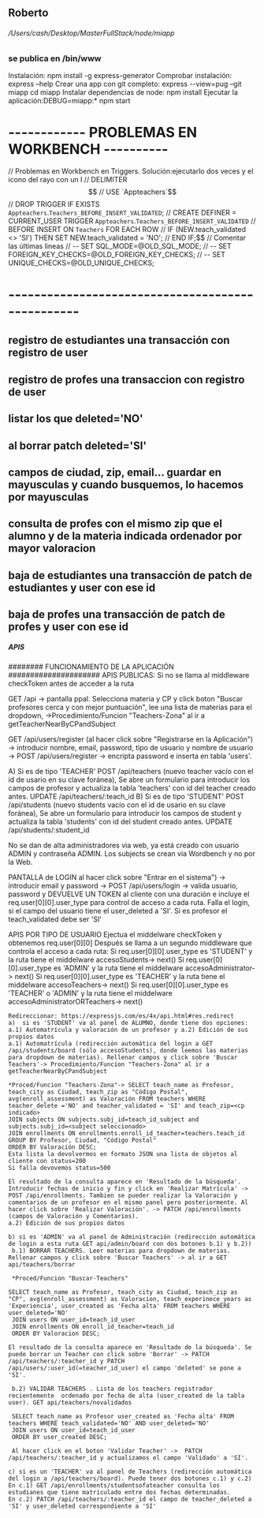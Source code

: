 ## Roberto
###### /Users/cash/Desktop/MasterFullStack/node/miapp
### se publica en /bin/www
Instalación: npm install -g express-generator
Comprobar instalación: express –help
Crear una app con git completo: express --view=pug –git miapp
cd miapp
Instalar dependencias de node: npm install
Ejecutar la aplicación:DEBUG=miapp:* npm start

# ------------ PROBLEMAS EN WORKBENCH ----------
// Problemas en Workbench en Triggers. Solución:ejecutarlo dos veces y el icono del rayo con un I
//      DELIMITER $$
//      USE `Appteachers`$$
//      DROP TRIGGER IF EXISTS `Appteachers`.`Teachers_BEFORE_INSERT_VALIDATED`;
//      CREATE DEFINER = CURRENT_USER TRIGGER `Appteachers`.`Teachers_BEFORE_INSERT_VALIDATED` 
//      BEFORE INSERT ON `Teachers` FOR EACH ROW
//      IF (NEW.teach_validated <> 'SI') THEN SET NEW.teach_validated  = 'NO';
//      END IF;$$
// Comentar las últimas lineas
//      -- SET SQL_MODE=@OLD_SQL_MODE;
//      -- SET FOREIGN_KEY_CHECKS=@OLD_FOREIGN_KEY_CHECKS;
//      -- SET UNIQUE_CHECKS=@OLD_UNIQUE_CHECKS;
# -------------------------------------------------


## registro de estudiantes una transacción con registro de user
## registro de profes una transaccion con registro de user
## listar los que deleted='NO'
## al borrar patch deleted='SI'
## campos de ciudad, zip, email... guardar en mayusculas y cuando busquemos, lo hacemos por mayusculas
## consulta de profes con el mismo zip que el alumno y de la materia indicada ordenador por mayor valoracion
## baja de estudiantes una transacción de patch de estudiantes y user con ese id
## baja de profes una transacción de patch de profes y user con ese id

##### APIS
######## FUNCIONAMIENTO DE LA APLICACIÓN #####################
APIS PUBLICAS: 
 Si no se llama al middleware checkToken antes de acceder a la ruta
 
 GET /api -> pantalla ppal. Selecciona materia y CP y click boton "Buscar profesores cerca y con mejor puntuación", lee una lista de materias para el dropdown, ->Procedimiento/Funcion "Teachers-Zona" al ir a getTeacherNearByCPandSubject

 GET /api/users/register (al hacer click sobre "Registrarse en la Aplicación") -> introducir nombre, email, password, tipo de usuario y nombre de usuario -> POST /api/users/register -> encripta password e inserta en tabla 'users'. 
 
 A) Si es de tipo 'TEACHER' POST /api/teachers (nuevo teacher vacío con el id de usario en su clave foránea), Se abre un formulario para introducir los campos de profesor y actualiza la tabla 'teachers' con id del teacher creado antes. UPDATE /api/teachers/:teach_id
 B) Si es de tipo 'STUDENT' POST /api/students (nuevo students vacío con el id de usario en su clave foránea), Se abre un formulario para introducir los campos de student y actualiza la tabla 'students' con id del student creado antes. UPDATE /api/students/:student_id

 No se dan de alta administradores via web, ya está creado con usuario ADMIN y contraseña ADMIN. Los subjects se crean via Wordbench y no por la Web.
 
PANTALLA de LOGIN al hacer click sobre "Entrar en el sistema") -> introducir email y password -> POST /api/users/login -> valida usuario, password y DEVUELVE UN TOKEN al cliente con una duración e incluye el req.user[0][0].user_type para control de acceso a cada ruta. Falla el login, si el campo del usuario tiene el user_deleted a 'SI'. Si es profesor el teach_validated debe ser 'SI'

 APIS POR TIPO DE USUARIO 
    Ejectua el middelware checkToken y obtenemos req.user[0][0]
    Después se llama a un segundo middleware que controla el acceso a cada ruta:
    Si req.user[0][0].user_type es 'STUDENT' y la ruta tiene el middelware accesoStudents-> next()
    Si req.user[0][0].user_type es 'ADMIN' y la ruta tiene el middelware accesoAdministrator-> next()
    Si req.user[0][0].user_type es 'TEACHER' y la ruta tiene el middelware accesoTeachers-> next()
    Si req.user[0][0].user_type es 'TEACHER' o 'ADMIN' y la ruta tiene el middelware accesoAdministratorORTeachers-> next()

    Redireccionar: https://expressjs.com/es/4x/api.html#res.redirect
    a)  si es 'STUDENT' va al panel de ALUMNO, donde tiene dos opciones: a.1) Automatrícula y valoración de un profesor y a.2) Edición de sus propios datos  
    a.1) Automatrícula (redirección automática del login a GET /api/students/board (sólo accesoStudents), donde leemos las materias para dropdown de materias). Rellenar campos y click sobre 'Buscar Teachers'-> Procedimiento/Funcion "Teachers-Zona" al ir a getTeacherNearByCPandSubject

    *Proced/Funcion "Teachers-Zona"-> SELECT teach_name as Profesor, teach_city as Ciudad, teach_zip as "Código Postal", avg(enroll_assessment) as Valoración FROM teachers WHERE teacher_delete ='NO' and teacher_validated = 'SI' and teach_zip=<cp indicado>
    JOIN subjects ON subjects.subj_id=teach_id_subject and subjects.subj_id=<subject seleccionado>
    JOIN enrollments ON enrollments.enroll_id_teacher=teachers.teach_id 
    GROUP BY Profesor, Ciudad, "Código Postal"
    ORDER BY Valoración DESC;
    Esta lista la devolvermos en formato JSON una lista de objetos al cliente con status=200
    Si falla devovemos status=500

    El resultado de la consulta aparece en 'Resultado de la búsqueda'. Introducir fechas de inicio y fin y click en 'Realizar Matrícula' ->  POST /api/enrollments. Tambien se pueder realizar la Valoración y comentarios de un profesor en el mismo panel pero posteriormente. Al hacer click sobre 'Realizar Valoración'. -> PATCH /api/enrollments (campos de Valoración y Comentarios).
    a.2) Edición de sus propios datos 

    b) si es 'ADMIN' va al panel de Administración (redirección automática de login a esta ruta GET api/admin/board con dos botones b.1) y b.2))
     b.1) BORRAR TEACHERS. Leer materias para dropdown de materias. Rellenar campos y click sobre 'Buscar Teachers' -> al ir a GET api/teachers/borrar

     *Proced/Funcion "Buscar-Teachers" 

    SELECT teach_name as Profesor, teach_city as Ciudad, teach_zip as "CP", avg(enroll_assessment) as Valoracion, teach_experinece_years as 'Experiencia', user_created as 'Fecha alta' FROM teachers WHERE  user_deleted='NO'
     JOIN users ON user_id=teach_id_user
     JOIN enrollments ON enroll_id_teacher=teach_id
     ORDER BY Valoracion DESC;
     
    El resultado de la consulta aparece en 'Resultado de la búsqueda'. Se puede borrar un Teacher con click sobre 'Borrar' -> PATCH /api/teachers/:teacher_id y PATCH /api/users/:user_id(=teacher_id_user) el campo 'deleted' se pone a 'SI'.

     b.2) VALIDAR TEACHERS . Lista de los teachers registrador recientemente  ordenado por fecha de alta (user_created de la tabla user). GET api/teachers/novalidados

     SELECT teach_name as Profesor user_created as 'Fecha alta' FROM teachers WHERE teach_validated='NO' AND user_deleted='NO'
     JOIN users ON user_id=teach_id_user
     ORDER BY user_created DESC;
     
     Al hacer click en el boton 'Validar Teacher' ->  PATCH /api/teachers/:teacher_id y actualizamos el campo 'Validado' a 'SI'.

    c) si es un 'TEACHER' va al panel de Teachers (redirección automática del login a /api/teachers/board). Puede tener dos botones c.1) y c.2)
    En c.1) GET /api/enrollments/studentsofateacher consulta los estudianes que tiene matriculado entre dos fechas determinadas.
    En c.2) PATCH /api/teachers/:teacher_id el campo de teacher_deleted a 'SI' y user_deleted correspondiente a 'SI'
















